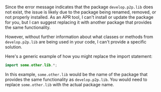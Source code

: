 Since the error message indicates that the package `develop.p2p.lib` does not exist, the issue is likely due to the package being renamed, removed, or not properly installed. As an APR tool, I can't install or update the package for you, but I can suggest replacing it with another package that provides the same functionality.

However, without further information about what classes or methods from `develop.p2p.lib` are being used in your code, I can't provide a specific solution.

Here's a generic example of how you might replace the import statement:

```java
import some.other.lib.*;
```

In this example, `some.other.lib` would be the name of the package that provides the same functionality as `develop.p2p.lib`. You would need to replace `some.other.lib` with the actual package name.